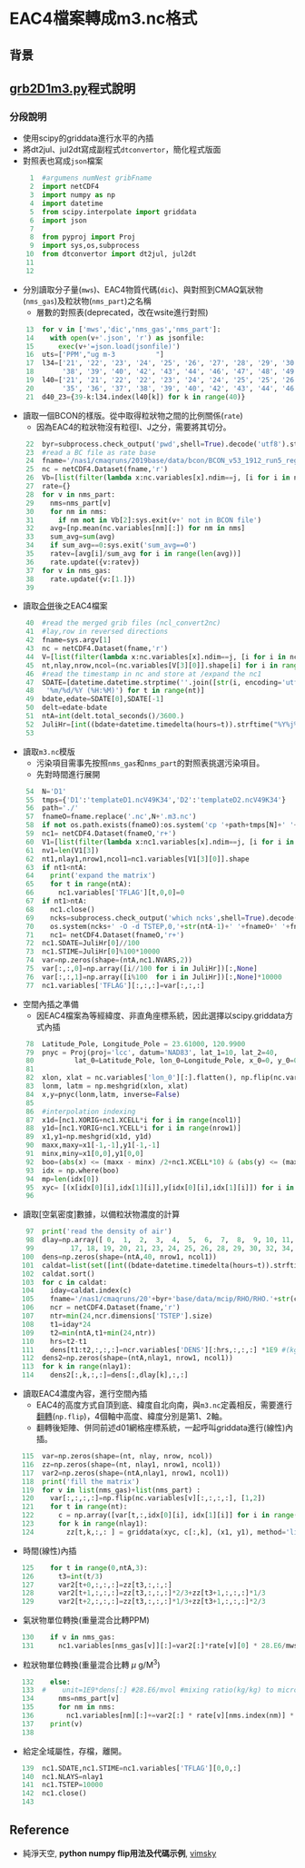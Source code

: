 # EAC4檔案轉成m3.nc格式

## 背景

## [grb2D1m3.py]()程式說明

### 分段說明
- 使用scipy的griddata進行水平的內插
- 將dt2jul、jul2dt寫成副程式`dtconvertor`，簡化程式版面
- 對照表也寫成`json`檔案

```python
     1	#argumens numNest gribFname
     2	import netCDF4
     3	import numpy as np
     4	import datetime
     5	from scipy.interpolate import griddata
     6	import json
     7	
     8	from pyproj import Proj
     9	import sys,os,subprocess
    10	from dtconvertor import dt2jul, jul2dt
    11	
    12	
```
- 分別讀取分子量(`mws`)、EAC4物質代碼(`dic`)、與對照到CMAQ氣狀物(`nms_gas`)及粒狀物(`nms_part`)之名稱
  - 層數的對照表(deprecated，改在wsite進行對照)

```python
    13	for v in ['mws','dic','nms_gas','nms_part']:
    14	  with open(v+'.json', 'r') as jsonfile:
    15	    exec(v+'=json.load(jsonfile)')
    16	uts=['PPM',"ug m-3          "]
    17	l34=['21', '22', '23', '24', '25', '26', '27', '28', '29', '30', '31', '32', '33', '34', '35', '36', '37', 
    18	     '38', '39', '40', '42', '43', '44', '46', '47', '48', '49', '50', '51', '53', '54', '56', '57', '59']
    19	l40=['21', '21', '22', '22', '23', '24', '24', '25', '25', '26', '27', '28', '28', '29', '30', '31', '32', '32', '33', '34', 
    20	     '35', '36', '37', '38', '39', '40', '42', '43', '44', '46', '47', '48', '49', '50', '51', '53', '54', '56', '57', '59']
    21	d40_23={39-k:l34.index(l40[k]) for k in range(40)}
```
- 讀取一個BCON的樣版。從中取得粒狀物之間的比例關係(`rate`)
  - 因為EAC4的粒狀物沒有粒徑I、J之分，需要將其切分。

```python
    22	byr=subprocess.check_output('pwd',shell=True).decode('utf8').strip('\n')[-2:]
    23	#read a BC file as rate base
    24	fname='/nas1/cmaqruns/2019base/data/bcon/BCON_v53_1912_run5_regrid_20191201_TWN_3X3'
    25	nc = netCDF4.Dataset(fname,'r')
    26	Vb=[list(filter(lambda x:nc.variables[x].ndim==j, [i for i in nc.variables])) for j in [1,2,3,4]]
    27	rate={}
    28	for v in nms_part:
    29	  nms=nms_part[v]
    30	  for nm in nms:
    31	    if nm not in Vb[2]:sys.exit(v+' not in BCON file')
    32	  avg=[np.mean(nc.variables[nm][:]) for nm in nms]
    33	  sum_avg=sum(avg)
    34	  if sum_avg==0:sys.exit('sum_avg==0')
    35	  ratev=[avg[i]/sum_avg for i in range(len(avg))]
    36	  rate.update({v:ratev})
    37	for v in nms_gas:
    38	  rate.update({v:[1.]})
    39	
```
- 讀取[合併](https://sinotec2.github.io/Focus-on-Air-Quality/AQana/GAQuality/ECMWF/EC_ReAna/#%E6%A9%AB%E5%90%91%E5%90%88%E4%BD%B5)後之EAC4檔案

```python
    40	#read the merged grib files (ncl_convert2nc)
    41	#lay,row in reversed directions
    42	fname=sys.argv[1]
    43	nc = netCDF4.Dataset(fname,'r')
    44	V=[list(filter(lambda x:nc.variables[x].ndim==j, [i for i in nc.variables])) for j in [1,2,3,4]]
    45	nt,nlay,nrow,ncol=(nc.variables[V[3][0]].shape[i] for i in range(4))
    46	#read the timestamp in nc and store at /expand the nc1
    47	SDATE=[datetime.datetime.strptime(''.join([str(i, encoding='utf-8') for i in list(nc.variables[V[1][0]][t, :])]),\
    48	 '%m/%d/%Y (%H:%M)') for t in range(nt)]
    49	bdate,edate=SDATE[0],SDATE[-1]
    50	delt=edate-bdate
    51	ntA=int(delt.total_seconds()/3600.)
    52	JuliHr=[int((bdate+datetime.timedelta(hours=t)).strftime("%Y%j%H")) for t in range(ntA)]
    53	
```
- 讀取`m3.nc`模版
  - 污染項目需事先按照`nms_gas`和`nms_part`的對照表挑選污染項目。
  - 先對時間進行展開

```python
    54	N='D1'
    55	tmps={'D1':'templateD1.ncV49K34','D2':'templateD2.ncV49K34'}
    56	path='./'
    57	fnameO=fname.replace('.nc',N+'.m3.nc')
    58	if not os.path.exists(fnameO):os.system('cp '+path+tmps[N]+' '+fnameO)
    59	nc1= netCDF4.Dataset(fnameO,'r+')
    60	V1=[list(filter(lambda x:nc1.variables[x].ndim==j, [i for i in nc1.variables])) for j in [1,2,3,4]]
    61	nv1=len(V1[3])
    62	nt1,nlay1,nrow1,ncol1=nc1.variables[V1[3][0]].shape
    63	if nt1<ntA:
    64	  print('expand the matrix')
    65	  for t in range(ntA):
    66	    nc1.variables['TFLAG'][t,0,0]=0
    67	if nt1>ntA:
    68	  nc1.close()
    69	  ncks=subprocess.check_output('which ncks',shell=True).decode('utf8').strip('\n')
    70	  os.system(ncks+' -O -d TSTEP,0,'+str(ntA-1)+' '+fnameO+' '+fnameO+'_tmp;mv '+fnameO+'_tmp '+fnameO) 
    71	  nc1= netCDF4.Dataset(fnameO,'r+')
    72	nc1.SDATE=JuliHr[0]//100
    73	nc1.STIME=JuliHr[0]%100*10000
    74	var=np.zeros(shape=(ntA,nc1.NVARS,2))
    75	var[:,:,0]=np.array([i//100 for i in JuliHr])[:,None]
    76	var[:,:,1]=np.array([i%100  for i in JuliHr])[:,None]*10000
    77	nc1.variables['TFLAG'][:,:,:]=var[:,:,:]
```
- 空間內插之準備
  - 因EAC4檔案為等經緯度、非直角座標系統，因此選擇以scipy.griddata方式內插

```python
    78	Latitude_Pole, Longitude_Pole = 23.61000, 120.9900
    79	pnyc = Proj(proj='lcc', datum='NAD83', lat_1=10, lat_2=40,
    80	        lat_0=Latitude_Pole, lon_0=Longitude_Pole, x_0=0, y_0=0.0)
    81	
    82	xlon, xlat = nc.variables['lon_0'][:].flatten(), np.flip(nc.variables['lat_0'][:].flatten())
    83	lonm, latm = np.meshgrid(xlon, xlat)
    84	x,y=pnyc(lonm,latm, inverse=False)
    85	
    86	#interpolation indexing
    87	x1d=[nc1.XORIG+nc1.XCELL*i for i in range(ncol1)]
    88	y1d=[nc1.YORIG+nc1.YCELL*i for i in range(nrow1)]
    89	x1,y1=np.meshgrid(x1d, y1d)
    90	maxx,maxy=x1[-1,-1],y1[-1,-1]
    91	minx,miny=x1[0,0],y1[0,0]
    92	boo=(abs(x) <= (maxx - minx) /2+nc1.XCELL*10) & (abs(y) <= (maxy - miny) /2+nc1.YCELL*10)
    93	idx = np.where(boo)
    94	mp=len(idx[0])
    95	xyc= [(x[idx[0][i],idx[1][i]],y[idx[0][i],idx[1][i]]) for i in range(mp)]
    96	
```
- 讀取[空氣密度]數據，以備粒狀物濃度的計算

```python
    97	print('read the density of air')
    98	dlay=np.array([ 0,  1,  2,  3,  4,  5,  6,  7,  8,  9, 10, 11, 12, 13, 14, 15, 16,
    99	       17, 18, 19, 20, 21, 23, 24, 25, 26, 28, 29, 30, 32, 34, 35, 37, 39])
   100	dens=np.zeros(shape=(ntA,40, nrow1, ncol1))
   101	caldat=list(set([int((bdate+datetime.timedelta(hours=t)).strftime("%Y%m%d")) for t in range(ntA)]))
   102	caldat.sort()
   103	for c in caldat:
   104	  iday=caldat.index(c)
   105	  fname='/nas1/cmaqruns/20'+byr+'base/data/mcip/RHO/RHO.'+str(c)+'.nc'
   106	  ncr = netCDF4.Dataset(fname,'r')
   107	  ntr=min(24,ncr.dimensions['TSTEP'].size)
   108	  t1=iday*24
   109	  t2=min(ntA,t1+min(24,ntr))
   110	  hrs=t2-t1
   111	  dens[t1:t2,:,:,:]=ncr.variables['DENS'][:hrs,:,:,:] *1E9 #(kg to microgram)
   112	dens2=np.zeros(shape=(ntA,nlay1, nrow1, ncol1))
   113	for k in range(nlay1):
   114	  dens2[:,k,:,:]=dens[:,dlay[k],:,:]
```
- 讀取EAC4濃度內容，進行空間內插
  - EAC4的高度方式自頂到底、緯度自北向南，與`m3.nc`定義相反，需要進行[翻轉](https://vimsky.com/zh-tw/examples/usage/python-numpy.flip.html)(`np.flip`)，4個軸中高度、緯度分別是第1、2軸。
  - 翻轉後矩陣、併同前述d01網格座標系統，一起呼叫griddata進行(線性)內插。

```python
   115	var=np.zeros(shape=(nt, nlay, nrow, ncol))
   116	zz=np.zeros(shape=(nt, nlay1, nrow1, ncol1))
   117	var2=np.zeros(shape=(ntA,nlay1, nrow1, ncol1))
   118	print('fill the matrix')
   119	for v in list(nms_gas)+list(nms_part) :
   120	  var[:,:,:,:]=np.flip(nc.variables[v][:,:,:,:], [1,2])
   121	  for t in range(nt):
   122	    c = np.array([var[t,:,idx[0][i], idx[1][i]] for i in range(mp)])
   123	    for k in range(nlay1):
   124	      zz[t,k,:,: ] = griddata(xyc, c[:,k], (x1, y1), method='linear')
```
- 時間(線性)內插

```python
   125	  for t in range(0,ntA,3):
   126	    t3=int(t/3)
   127	    var2[t+0,:,:,:]=zz[t3,:,:,:]
   128	    var2[t+1,:,:,:]=zz[t3,:,:,:]*2/3+zz[t3+1,:,:,:]*1/3
   129	    var2[t+2,:,:,:]=zz[t3,:,:,:]*1/3+zz[t3+1,:,:,:]*2/3
```
- 氣狀物單位轉換(重量混合比轉PPM)

```python
   130	  if v in nms_gas:
   131	    nc1.variables[nms_gas[v]][:]=var2[:]*rate[v][0] * 28.E6/mws[dic[v]] #mixing ratio to ppm
```
- 粒狀物單位轉換(重量混合比轉 $\mu$ g/M<sup>3</sup>)

```python
   132	  else:
   133	#    unit=1E9*dens[:] #28.E6/mvol #mixing ratio(kg/kg) to microgram/M3
   134	    nms=nms_part[v]
   135	    for nm in nms:
   136	      nc1.variables[nm][:]+=var2[:] * rate[v][nms.index(nm)] * dens2[:]
   137	  print(v)
   138	
```
- 給定全域屬性，存檔，離開。

```python
   139	nc1.SDATE,nc1.STIME=nc1.variables['TFLAG'][0,0,:]
   140	nc1.NLAYS=nlay1
   141	nc1.TSTEP=10000
   142	nc1.close()
   143	
```

## Reference
- 純淨天空, **python numpy flip用法及代碼示例**, [vimsky](https://vimsky.com/zh-tw/examples/usage/python-numpy.flip.html)